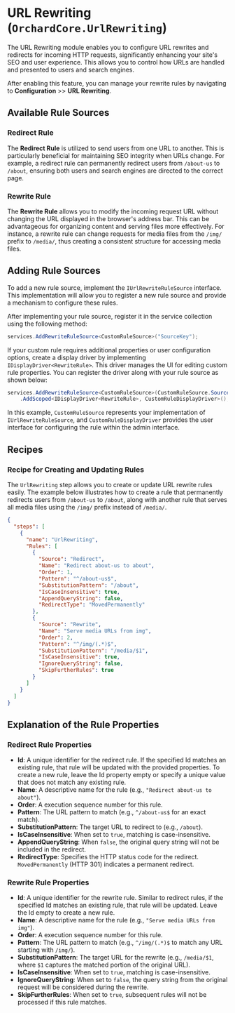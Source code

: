 # URL Rewriting (`OrchardCore.UrlRewriting`)

The URL Rewriting module enables you to configure URL rewrites and redirects for incoming HTTP requests, significantly enhancing your site's SEO and user experience. This allows you to control how URLs are handled and presented to users and search engines.

After enabling this feature, you can manage your rewrite rules by navigating to **Configuration** >> **URL Rewriting**.

## Available Rule Sources

### Redirect Rule

The **Redirect Rule** is utilized to send users from one URL to another. This is particularly beneficial for maintaining SEO integrity when URLs change. For example, a redirect rule can permanently redirect users from `/about-us` to `/about`, ensuring both users and search engines are directed to the correct page.

### Rewrite Rule

The **Rewrite Rule** allows you to modify the incoming request URL without changing the URL displayed in the browser's address bar. This can be advantageous for organizing content and serving files more effectively. For instance, a rewrite rule can change requests for media files from the `/img/` prefix to `/media/`, thus creating a consistent structure for accessing media files.

## Adding Rule Sources

To add a new rule source, implement the `IUrlRewriteRuleSource` interface. This implementation will allow you to register a new rule source and provide a mechanism to configure these rules.

After implementing your rule source, register it in the service collection using the following method:

```csharp
services.AddRewriteRuleSource<CustomRuleSource>("SourceKey");
```

If your custom rule requires additional properties or user configuration options, create a display driver by implementing `IDisplayDriver<RewriteRule>`. This driver manages the UI for editing custom rule properties. You can register the driver along with your rule source as shown below:

```csharp
services.AddRewriteRuleSource<CustomRuleSource>(CustomRuleSource.SourceName)
    .AddScoped<IDisplayDriver<RewriteRule>, CustomRuleDisplayDriver>();
```

In this example, `CustomRuleSource` represents your implementation of `IUrlRewriteRuleSource`, and `CustomRuleDisplayDriver` provides the user interface for configuring the rule within the admin interface.

## Recipes

### Recipe for Creating and Updating Rules

The `UrlRewriting` step allows you to create or update URL rewrite rules easily. The example below illustrates how to create a rule that permanently redirects users from `/about-us` to `/about`, along with another rule that serves all media files using the `/img/` prefix instead of `/media/`.

```json
{
  "steps": [
    {
      "name": "UrlRewriting",
      "Rules": [
        {
          "Source": "Redirect",
          "Name": "Redirect about-us to about",
          "Order": 1,
          "Pattern": "^/about-us$",
          "SubstitutionPattern": "/about",
          "IsCaseInsensitive": true,
          "AppendQueryString": false,
          "RedirectType": "MovedPermanently"
        },
        {
          "Source": "Rewrite",
          "Name": "Serve media URLs from img",
          "Order": 2,
          "Pattern": "^/img/(.*)$",
          "SubstitutionPattern": "/media/$1",
          "IsCaseInsensitive": true,
          "IgnoreQueryString": false,
          "SkipFurtherRules": true
        }
      ]
    }
  ]
}
```

## Explanation of the Rule Properties

### Redirect Rule Properties

- **Id**: A unique identifier for the redirect rule. If the specified Id matches an existing rule, that rule will be updated with the provided properties. To create a new rule, leave the Id property empty or specify a unique value that does not match any existing rule.
- **Name**: A descriptive name for the rule (e.g., `"Redirect about-us to about"`).
- **Order**: A execution sequence number for this rule.
- **Pattern**: The URL pattern to match (e.g., `^/about-us$` for an exact match).
- **SubstitutionPattern**: The target URL to redirect to (e.g., `/about`).
- **IsCaseInsensitive**: When set to `true`, matching is case-insensitive.
- **AppendQueryString**: When `false`, the original query string will not be included in the redirect.
- **RedirectType**: Specifies the HTTP status code for the redirect. `MovedPermanently` (HTTP 301) indicates a permanent redirect.

### Rewrite Rule Properties

- **Id**: A unique identifier for the rewrite rule. Similar to redirect rules, if the specified Id matches an existing rule, that rule will be updated. Leave the Id empty to create a new rule.
- **Name**: A descriptive name for the rule (e.g., `"Serve media URLs from img"`).
- **Order**: A execution sequence number for this rule.
- **Pattern**: The URL pattern to match (e.g., `^/img/(.*)$` to match any URL starting with `/img/`).
- **SubstitutionPattern**: The target URL for the rewrite (e.g., `/media/$1`, where `$1` captures the matched portion of the original URL).
- **IsCaseInsensitive**: When set to `true`, matching is case-insensitive.
- **IgnoreQueryString**: When set to `false`, the query string from the original request will be considered during the rewrite.
- **SkipFurtherRules**: When set to `true`, subsequent rules will not be processed if this rule matches.
